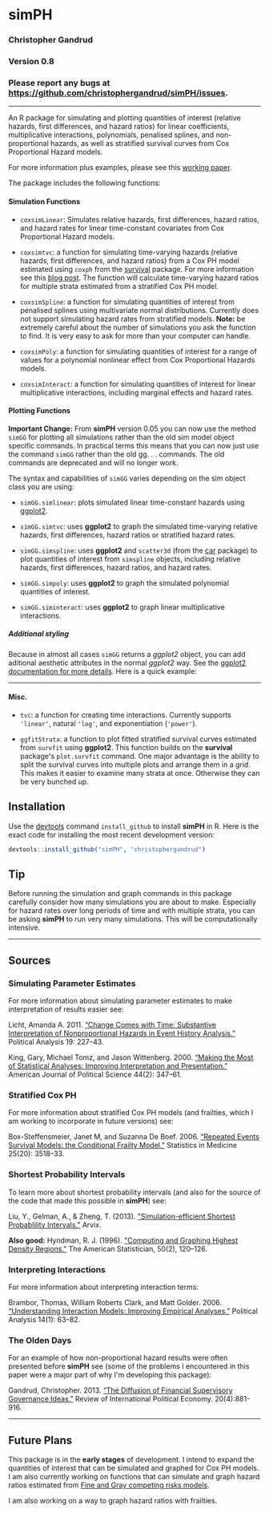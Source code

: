 simPH
======

### Christopher Gandrud

### Version 0.8

### Please report any bugs at <https://github.com/christophergandrud/simPH/issues>.

---

An R package for simulating and plotting quantities of interest (relative hazards, first differences, and hazard ratios) for linear coefficients, multiplicative interactions, polynomials, penalised splines, and non-proportional hazards, as well as stratified survival curves from Cox Proportional Hazard models.

For more information plus examples, please see this [working paper](http://papers.ssrn.com/sol3/papers.cfm?abstract_id=2227226).

The package includes the following functions:

#### Simulation Functions

- `coxsimLinear`: Simulates relative hazards, first differences, hazard ratios, and hazard rates for linear time-constant covariates from Cox Proportional Hazard models.

- `coxsimtvc`: a function for simulating time-varying hazards (relative hazards, first differences, and hazard ratios) from a Cox PH model estimated using `coxph` from the [survival](http://cran.r-project.org/web/packages/survival/index.html) package. For more information see this [blog post](http://christophergandrud.blogspot.kr/2012/10/graphing-non-proportional-hazards-in-r.html). The function will calculate time-varying hazard ratios for multiple strata estimated from a stratified Cox PH model.

- `coxsimSpline`: a function for simulating quantities of interest from penalised splines using multivariate normal distributions. Currently does not support simulating hazard rates from stratified models. **Note:** be extremely careful about the number of simulations you ask the function to find. It is very easy to ask for more than your computer can handle.

- `coxsimPoly`: a function for simulating quantities of interest for a range of values for a polynomial nonlinear effect from Cox Proportional Hazards models.

- `coxsimInteract`: a function for simulating quantities of interest for linear multiplicative interactions, including marginal effects and hazard rates.

#### Plotting Functions

**Important Change:** From **simPH** version 0.05 you can now use the method `simGG` for plotting all simulations rather than the old sim model object specific commands. In practical terms this means that you can now just use the command `simGG` rather than the old gg. . . commands. The old commands are deprecated and will no longer work.

The syntax and capabilities of `simGG` varies depending on the sim object class you are using:

- `simGG.simlinear`: plots simulated linear time-constant hazards using [ggplot2](http://ggplot2.org/).

- `simGG.simtvc`: uses **ggplot2** to graph the simulated time-varying relative hazards, first differences, hazard ratios or stratified hazard rates.

- `simGG.simspline`: uses **ggplot2** and `scatter3d` (from the [car](http://cran.r-project.org/web/packages/car/index.html) package) to plot quantities of interest from `simspline` objects, including relative hazards, first differences, hazard ratios, and hazard rates.

- `simGG.simpoly`: uses **ggplot2** to graph the simulated polynomial quantities of interest.

- `simGG.siminteract`: uses **ggplot2** to graph linear multiplicative interactions.

##### Additional styling

Because in almost all cases `simGG` returns a *ggplot2* object, you can add aditional aesthetic attributes in the normal *ggplot2* way. See the [ggplot2 documentation for more details](http://docs.ggplot2.org/current/). Here is a quick example:


---

#### Misc.

- `tvc`: a function for creating time interactions. Currently supports `'linear'`, natural `'log'`, and exponentiation (`'power'`).

- `ggfitStrata`: a function to plot fitted stratified survival curves estimated from `survfit` using **ggplot2**. This function builds on the **survival** package's `plot.survfit` command. One major advantage is the ability to split the survival curves into multiple plots and arrange them in a grid. This makes it easier to examine many strata at once. Otherwise they can be very bunched up.

## Installation

Use the [devtools](https://github.com/hadley/devtools) command `install_github` to install **simPH** in R. Here is the exact code for installing the most recent development version:

```r
devtools::install_github("simPH", "christophergandrud")
```

## Tip

Before running the simulation and graph commands in this package carefully consider how many simulations you are about to make. Especially for hazard rates over long periods of time and with multiple strata, you can be asking **simPH** to run very many simulations. This will be computationally intensive. 

---

## Sources

### Simulating Parameter Estimates

For more information about simulating parameter estimates to make interpretation of results easier see:

Licht, Amanda A. 2011. [“Change Comes with Time: Substantive Interpretation of Nonproportional Hazards in Event History Analysis.”](http://pan.oxfordjournals.org/content/19/2/227.abstract) Political Analysis 19: 227–43.

King, Gary, Michael Tomz, and Jason Wittenberg. 2000. [“Making the Most of Statistical Analyses: Improving Interpretation and Presentation.”](http://www.jstor.org/stable/2669316) American Journal of Political Science 44(2): 347–61.

### Stratified Cox PH

For more information about stratified Cox PH models (and frailties, which I am working to incorporate in future versions) see:

Box-Steffensmeier, Janet M, and Suzanna De Boef. 2006. [“Repeated Events Survival Models: the Conditional Frailty Model.”](http://onlinelibrary.wiley.com/doi/10.1002/sim.2434/abstract;jsessionid=28218243DD3D6E01A3D10EEE75D96675.d01t02) Statistics in Medicine 25(20): 3518–33.

### Shortest Probability Intervals

To learn more about shortest probability intervals (and also for the source of the code that made this possible in **simPH**) see:

Liu, Y., Gelman, A., & Zheng, T. (2013). ["Simulation-efficient Shortest Probablility Intervals."](http://arxiv.org/pdf/1302.2142v1.pdf) Arvix. 

**Also good:** Hyndman, R. J. (1996). ["Computing and Graphing Highest Density Regions."](http://www.jstor.org/stable/10.2307/2684423) The American Statistician, 50(2), 120–126.

### Interpreting Interactions

For more information about interpreting interaction terms:

Brambor, Thomas, William Roberts Clark, and Matt Golder. 2006. [“Understanding Interaction Models: Improving Empirical Analyses.”](http://pan.oxfordjournals.org/content/14/1/63.abstract) Political Analysis 14(1): 63–82.

### The Olden Days

For an example of how non-proportional hazard results were often presented before **simPH** see (some of the problems I encountered in this paper were a major part of why I'm developing this package): 

Gandrud, Christopher. 2013. [“The Diffusion of Financial Supervisory Governance Ideas.”](http://www.tandfonline.com/doi/full/10.1080/09692290.2012.727362) Review of International Political Economy. 20(4):881-916.

---

## Future Plans
This package is in the **early stages** of development. I intend to expand the quantities of interest that can be simulated and graphed for Cox PH models. I am also currently working on functions that can simulate and graph hazard ratios estimated from [Fine and Gray competing risks models](http://www.jstor.org/stable/2670170). 

I am also working on a way to graph hazard ratios with frailties. 
